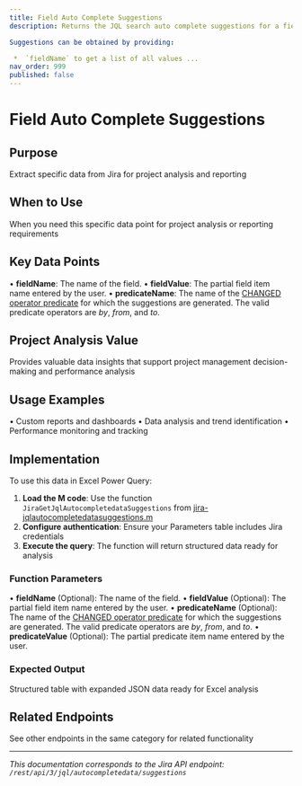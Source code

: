 ```yaml
---
title: Field Auto Complete Suggestions
description: Returns the JQL search auto complete suggestions for a field.

Suggestions can be obtained by providing:

 *  `fieldName` to get a list of all values ...
nav_order: 999
published: false
---
```


# Field Auto Complete Suggestions

## Purpose
Extract specific data from Jira for project analysis and reporting

## When to Use
When you need this specific data point for project analysis or reporting requirements

## Key Data Points
• **fieldName**: The name of the field.
• **fieldValue**: The partial field item name entered by the user.
• **predicateName**: The name of the [ CHANGED operator predicate](https://confluence.atlassian.com/x/hQORLQ#Advancedsearching-operatorsreference-CHANGEDCHANGED) for which the suggestions are generated. The valid predicate operators are *by*, *from*, and *to*.

## Project Analysis Value
Provides valuable data insights that support project management decision-making and performance analysis

## Usage Examples
• Custom reports and dashboards
• Data analysis and trend identification
• Performance monitoring and tracking

## Implementation
To use this data in Excel Power Query:

1. **Load the M code**: Use the function `JiraGetJqlAutocompletedataSuggestions` from [jira-jqlautocompletedatasuggestions.m](../assets/jira-jqlautocompletedatasuggestions.m)
2. **Configure authentication**: Ensure your Parameters table includes Jira credentials
3. **Execute the query**: The function will return structured data ready for analysis

### Function Parameters
• **fieldName** (Optional): The name of the field.
• **fieldValue** (Optional): The partial field item name entered by the user.
• **predicateName** (Optional): The name of the [ CHANGED operator predicate](https://confluence.atlassian.com/x/hQORLQ#Advancedsearching-operatorsreference-CHANGEDCHANGED) for which the suggestions are generated. The valid predicate operators are *by*, *from*, and *to*.
• **predicateValue** (Optional): The partial predicate item name entered by the user.

### Expected Output
Structured table with expanded JSON data ready for Excel analysis

## Related Endpoints
See other endpoints in the same category for related functionality

---
*This documentation corresponds to the Jira API endpoint: `/rest/api/3/jql/autocompletedata/suggestions`*
